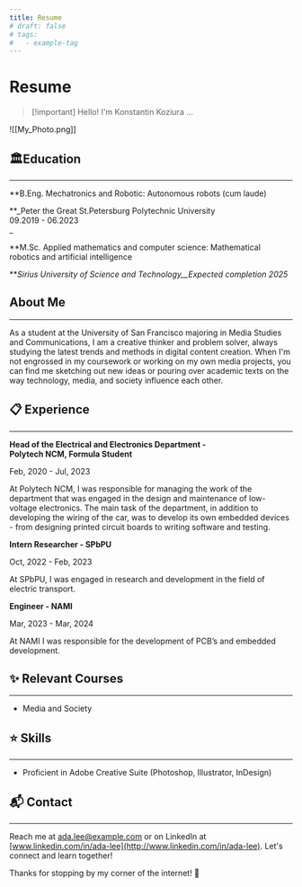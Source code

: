 ```yaml
---
title: Resume
# draft: false
# tags:
#   - example-tag
---
```


# Resume

> [!important]  Hello! I'm Konstantin Koziura …  


  

![[My_Photo.png]]

  

## 🏛️Education

---

**B.Eng. Mechatronics and Robotic: Autonomous robots (cum laude)  
  
**_Peter the Great St.Petersburg Polytechnic University  
09.2019 - 06.2023  
_

**M.Sc. Applied mathematics and computer science: Mathematical robotics and artificial intelligence  
  
**_Sirius University of Science and Technology__Expected completion 2025_

## About Me

---

As a student at the University of San Francisco majoring in Media Studies and Communications, I am a creative thinker and problem solver, always studying the latest trends and methods in digital content creation. When I'm not engrossed in my coursework or working on my own media projects, you can find me sketching out new ideas or pouring over academic texts on the way technology, media, and society influence each other.

  

## 📋 Experience

---

**Head of the Electrical and Electronics Department -  
Polytech NCM, Formula Student**

Feb, 2020 - Jul, 2023

At Polytech NCM, I was responsible for managing the work of the department that was engaged in the design and maintenance of low-voltage electronics. The main task of the department, in addition to developing the wiring of the car, was to develop its own embedded devices - from designing printed circuit boards to writing software and testing.

**Intern Researcher - SPbPU**

Oct, 2022 - Feb, 2023

At SPbPU, I was engaged in research and development in the field of electric transport.

**Engineer - NAMI**

Mar, 2023 - Mar, 2024

At NAMI I was responsible for the development of PCB’s and embedded development.

## ✨ Relevant Courses

---

- Media and Society

## ⭐ Skills

---

- Proficient in Adobe Creative Suite (Photoshop, Illustrator, InDesign)

  

## 📬 Contact

---

Reach me at ada.lee@example.com or on LinkedIn at [www.linkedin.com/in/ada-lee](http://www.linkedin.com/in/ada-lee). Let's connect and learn together!

  

Thanks for stopping by my corner of the internet! 💫